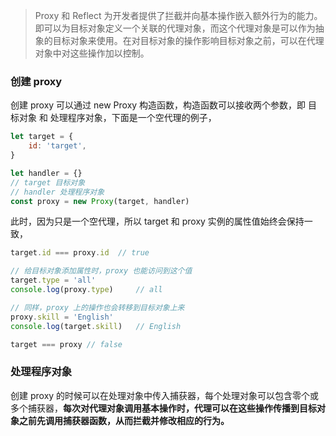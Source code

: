 > Proxy 和 Reflect 为开发者提供了拦截并向基本操作嵌入额外行为的能力。即可以为目标对象定义一个关联的代理对象，而这个代理对象是可以作为抽象的目标对象来使用。在对目标对象的操作影响目标对象之前，可以在代理对象中对这些操作加以控制。



### 创建 proxy 

创建 proxy 可以通过 new Proxy 构造函数，构造函数可以接收两个参数，即 目标对象 和 处理程序对象，下面是一个空代理的例子，

```js
let target = {
	id: 'target',
}

let handler = {}
// target 目标对象
// handler 处理程序对象
const proxy = new Proxy(target, handler)

```

此时，因为只是一个空代理，所以 target 和 proxy 实例的属性值始终会保持一致，

```js
target.id === proxy.id	// true

// 给目标对象添加属性时，proxy 也能访问到这个值
target.type = 'all'
console.log(proxy.type) 	// all

// 同样，proxy 上的操作也会转移到目标对象上来
proxy.skill = 'English'
console.log(target.skill)	// English

target === proxy //	false
```



### 处理程序对象

创建 proxy 的时候可以在处理对象中传入捕获器，每个处理对象可以包含零个或多个捕获器，**每次对代理对象调用基本操作时，代理可以在这些操作传播到目标对象之前先调用捕获器函数，从而拦截并修改相应的行为。**

